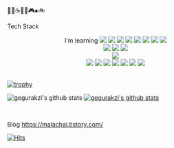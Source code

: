 
🍹🥃☕🕺🎤🎮♠🚲


 <summary>Tech Stack</summary>
   <p><p align='center'>
 I'm learning <img src="https://img.shields.io/badge/Java-E42C2E?style=flat-square&logo=Java&logoColor=white"/> </a>
 <img src="https://img.shields.io/badge/Spring-6AAE3D?style=flat-square&logo=Spring&logoColor=white"/> </a>
 <img src="https://img.shields.io/badge/Thymeleaf-005C0F?style=flat-square&logo=Thymeleaf&logoColor=white"/> </a>
 <img src="https://img.shields.io/badge/JSP-000000?style=flat-square&logo=JSP&logoColor=white"/> </a>
 <img src="https://img.shields.io/badge/Python-3776AB?style=flat-square&logo=Python&logoColor=white"/> </a>
 <img src="https://img.shields.io/badge/Tensorflow-DA5427?style=flat-square&logo=Tensorflow&logoColor=252525"/></a>
 <img src="https://img.shields.io/badge/NumPy-013243?style=flat-square&logo=NumPy&logoColor=white"/></a>
 <img src="https://img.shields.io/badge/JavaScript-373737?style=flat-square&logo=JavaScript&logoColor=F7DF1E"/></a><br>
 <img src="https://img.shields.io/badge/C-A8B9CC?style=flat-square&logo=C&logoColor=white"/> </a>
 <img src="https://img.shields.io/badge/C++-A8B9CC?style=flat-square&logo=C++&logoColor=white"/> </a>
 <img src="https://img.shields.io/badge/AWS-4479A1?style=flat-square&logo=AWS&logoColor=white"/></a><br>
 <img src="https://img.shields.io/badge/MySQL-4479A1?style=flat-square&logo=MySQL&logoColor=white"/></a><br>
 <img src="https://img.shields.io/badge/Linux-005571?style=flat-square&logo=Linux&logoColor=white"/></a>
 <img src="https://img.shields.io/badge/CentOS-005571?style=flat-square&logo=CentOS&logoColor=white"/></a>
 <img src="https://img.shields.io/badge/Docker-005571?style=flat-square&logo=Docker&logoColor=white"/></a>
 <img src="https://img.shields.io/badge/Hadoop-005571?style=flat-square&logo=Hadoop&logoColor=white"/></a>
 <img src="https://img.shields.io/badge/ZooKeeper-005571?style=flat-square&logo=ZooKeeper&logoColor=white"/></a>
 <img src="https://img.shields.io/badge/Hive-005571?style=flat-square&logo=Hive&logoColor=white"/></a>
 <img src="https://img.shields.io/badge/Spark-005571?style=flat-square&logo=Spark&logoColor=white"/></a>

<br>
<br>

[![trophy](https://github-profile-trophy.vercel.app/?username=gegurakzi&row=1)](https://github.com/ryo-ma/github-profile-trophy)

![gegurakzi's github stats](https://github-readme-stats.vercel.app/api?username=gegurakzi&show_icons=true)
[![gegurakzi's github stats](https://github-readme-stats.vercel.app/api/top-langs/?username=gegurakzi&show_icons=true&hide_border=true&title_color=004386&icon_color=004386&layout=compact)](https://github.com/gegurakzi)

<br> 

Blog https://malachai.tistory.com/

[![Hits](https://hits.seeyoufarm.com/api/count/incr/badge.svg?url=https%3A%2F%2Fgithub.com%2Fgegurakzi%2F&count_bg=%2379C83D&title_bg=%23555555&icon=&icon_color=%23E7E7E7&title=hits&edge_flat=false)](https://hits.seeyoufarm.com)
